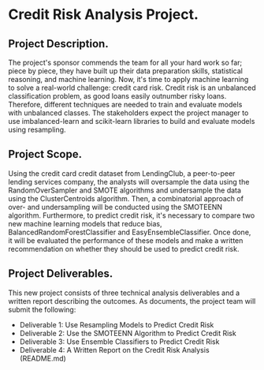 # Credit Risk Analysis Project.
## Project Description.
The project's sponsor commends the team for all your hard work so far; piece by piece, they have built up their data preparation skills, statistical reasoning, and machine learning. Now, it's time to apply machine learning to solve a real-world challenge: credit card risk.
Credit risk is an unbalanced classification problem, as good loans easily outnumber risky loans. Therefore, different techniques are needed to train and evaluate models with unbalanced classes. The stakeholders expect the project manager to use imbalanced-learn and scikit-learn libraries to build and evaluate models using resampling.

## Project Scope.
Using the credit card credit dataset from LendingClub, a peer-to-peer lending services company, the analysts will oversample the data using the RandomOverSampler and SMOTE algorithms and undersample the data using the ClusterCentroids algorithm. Then, a combinatorial approach of over- and undersampling will be conducted using the SMOTEENN algorithm. 
Furthermore, to predict credit risk, it's necessary to compare two new machine learning models that reduce bias, BalancedRandomForestClassifier and EasyEnsembleClassifier. Once done, it will be evaluated the performance of these models and make a written recommendation on whether they should be used to predict credit risk.

## Project Deliverables.
This new project consists of three technical analysis deliverables and a written report describing the outcomes. As documents, the project team will submit the following:
- Deliverable 1: Use Resampling Models to Predict Credit Risk
- Deliverable 2: Use the SMOTEENN Algorithm to Predict Credit Risk
- Deliverable 3: Use Ensemble Classifiers to Predict Credit Risk
- Deliverable 4: A Written Report on the Credit Risk Analysis (README.md)

